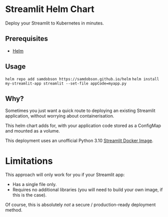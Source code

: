 # Streamlit Helm Chart

Deploy your Streamlit to Kubernetes in minutes. 

## Prerequisites

* [Helm](https://helm.sh/docs/intro/install/)

## Usage

`helm repo add samdobson https://samdobson.github.io/helm`
`helm install my-streamlit-app streamlit --set-file appCode=myapp.py`

## Why?

Sometimes you just want a quick route to deploying an existing Streamlit application, without worrying about containerisation.

This helm chart adds for, with your application code stored as a ConfigMap and mounted as a volume.

This deployment uses an unofficial Python 3.10 [Streamlit Docker Image](https://hub.docker.com/repository/docker/samdobson/streamlit).

# Limitations

This approach will only work for you if your Streamlit app:

* Has a single file only.
* Requires no additional libraries (you will need to build your own image, if this is the case).

Of course, this is absolutely *not* a secure / production-ready deployment method.
